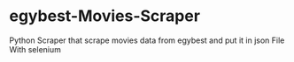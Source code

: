 # egybest-Movies-Scraper

Python Scraper that  scrape movies data from egybest and put it in json File
With selenium
